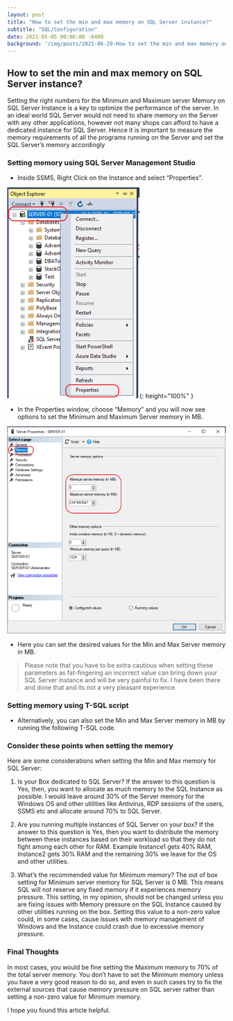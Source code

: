 ```yaml
---
layout: post
title: "How to set the min and max memory on SQL Server instance?"
subtitle: "SQL/Configuration"
date: 2021-05-05 00:00:00 -0400
background: '/img/posts/2021-06-20-How to set the min and max memory on SQL Server instance/bg-mssql.png'
---
```


## How to set the min and max memory on SQL Server instance?

Setting the right numbers for the Minimum and Maximum server Memory on SQL Server Instance is a key to optimize the performance of the server. In an ideal world SQL Server would not need to share memory on the Server with any other applications, however not many shops can afford to have a dedicated instance for SQL Server. Hence it is important to measure the memory requirements of all the programs running on the Server and set the SQL Server’s memory accordingly

### Setting memory using SQL Server Management Studio

* Inside SSMS, Right Click on the Instance and select “Properties”.
    
![SSMS](/img/posts/2021-06-20/01.png){: height="100%" }

* In the Properties window, choose “Memory” and you will now see options to set the Minimum and Maximum Server memory in MB.

![Properties](/img/posts/2021-06-20/02.png)

* Here you can set the desired values for the Min and Max Server memory in MB. 

> Please note that you have to be extra cautious when setting these parameters as fat-fingering an incorrect value can bring down your SQL Server instance and will be very painful to fix. I have been there and done that and its not a very pleasant experience.



### Setting memory using T-SQL script

* Alternatively, you can also set the Min and Max Server memory in MB by running the following T-SQL code.

<script src="https://gist.github.com/relationaldba/398835984cd57e55a0ff31f98a149ac8.js"></script>



### Consider these points when setting the memory

Here are some considerations when setting the Min and Max memory for SQL Server:

1. Is your Box dedicated to SQL Server?
If the answer to this question is Yes, then, you want to allocate as much memory to the SQL Instance as possible. I would leave around 30% of the Server memory for the Windows OS and other utilities like Antivirus, RDP sessions of the users, SSMS etc and allocate around 70% to SQL Server.

2. Are you running multiple instances of SQL Server on your box?
If the answer to this question is Yes, then you want to distribute the memory between these instances based on their workload so that they do not fight among each other for RAM. Example Instance1 gets 40% RAM, Instance2 gets 30% RAM and the remaining 30% we leave for the OS and other utilities.

3. What’s the recommended value for Minimum memory?
The out of box setting for Minimum server memory for SQL Server is 0 MB. This means SQL will not reserve any fixed memory if it experiences memory pressure. This setting, in my opinion, should not be changed unless you are fixing issues with Memory pressure on the SQL Instance caused by other utilities running on the box. Setting this value to a non-zero value could, in some cases, cause issues with memory management of Windows and the Instance could crash due to excessive memory pressure.

### Final Thoughts

In most cases, you would be fine setting the Maximum memory to 70% of the total server memory. You don’t have to set the Minimum memory unless you have a very good reason to do so, and even in such cases try to fix the external sources that cause memory pressure on SQL server rather than setting a non-zero value for Minimum memory.

I hope you found this article helpful.
